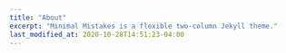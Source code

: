 ```yaml
---
title: "About"
excerpt: "Minimal Mistakes is a flexible two-column Jekyll theme."
last_modified_at: 2020-10-28T14:51:23-04:00
---
```


